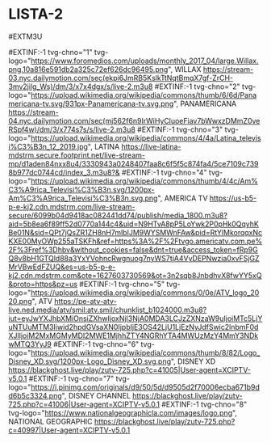 # LISTA-2

#EXTM3U

#EXTINF:-1 tvg-chno="1" tvg-logo="https://www.foromedios.com/uploads/monthly_2017_04/large.Willax.png.10a816e591db2a325c72ef626dc96495.png", WILLAX
https://stream-03.nyc.dailymotion.com/sec(ekpi6JmRB5KslkTtNqtBmqX7gf-ZrCH-3mv2jilg_Ws)/dm/3/x7x4dgx/s/live-2.m3u8
#EXTINF:-1 tvg-chno="2" tvg-logo="https://upload.wikimedia.org/wikipedia/commons/thumb/6/6d/Panamericana-tv.svg/931px-Panamericana-tv.svg.png", PANAMERICANA
https://stream-04.nyc.dailymotion.com/sec(mj562f6n9IrWiHyCluoeFiav7bWwxzDMmZ0veRSpf4w)/dm/3/x774s7s/s/live-2.m3u8
#EXTINF:-1 tvg-chno="3" tvg-logo="https://upload.wikimedia.org/wikipedia/commons/4/4a/Latina_televisi%C3%B3n_12_2019.jpg", LATINA
https://live-latina-mdstrm.secure.footprint.net/live-stream-mp/d1aden84nxx8u4/3330943a0248407faa8c6f5f5c874fa4/5ce7109c7398b977dc0744cd/index_3.m3u8?&
#EXTINF:-1 tvg-chno="4" tvg-logo="https://upload.wikimedia.org/wikipedia/commons/thumb/4/4c/Am%C3%A9rica_Televisi%C3%B3n.svg/1200px-Am%C3%A9rica_Televisi%C3%B3n.svg.png", AMERICA TV
https://us-b5-p-e-kj2.cdn.mdstrm.com/live-stream-secure/6099b04d9418ac082441dd74/publish/media_1800.m3u8?aid=5b8ea6f89ff52d0770a144c4&uid=N9HTvA8pP5LoYwk2P0pHk0QqyhKBe01N&sid=QPt7jQsZR1ZH8nH7mlbIJM9WYSMWnFAw&pid=RtYlMkorqqxNcKXE00MyOWp255aTSKFh&ref=https%3A%2F%2Ftvgo.americatv.com.pe%2F%3Fref%3Dhbv&without_cookies=false&dnt=true&access_token=fRp9GQ8v8bH1GTQld88a3YxYVohncRwgnuog7nyWS7tjA4VyDEPNwzia0xvFSjGZMrVBwEdFZUQ&es=us-b5-p-e-kj2.cdn.mdstrm.com&ote=1627603730569&ot=3n2sqb8JnbdhvX8fwYY5xQ&proto=https&pz=us
#EXTINF:-1 tvg-chno="5" tvg-logo="https://upload.wikimedia.org/wikipedia/commons/0/0e/ATV_logo_2020.png", ATV
https://pe-atv-atv-live.ned.media/atv/smil:atv.smil/chunklist_b1024000.m3u8?iut=eyJwYXJhbXMiOnsiZXhwIjoxNjI3NjA0MDA3LCJzZXNzaW9uIjoiMTc5LjYuNTUuMTM3Iiwid2hpdGVsaXN0IjpbIjE3OS42LjU1LjEzNyJdfSwic2lnbmF0dXJlIjoiM2MxMGMyMDI2MWE1MjhhZTY4NGRhYTA4MWUzMzY4MmY3NDkwMTQ3YyJ9
#EXTINF:-1 tvg-chno="6" tvg-logo="https://upload.wikimedia.org/wikipedia/commons/thumb/8/82/Logo_Disney_XD.svg/1200px-Logo_Disney_XD.svg.png", DISNEY XD
https://blackghost.live/play/zutv-725.php?c=41005|User-agent=XCIPTV-v5.0.1
#EXTINF:-1 tvg-chno="7" tvg-logo="https://i.pinimg.com/originals/d9/50/5d/d9505d2f70006ecba671b9dd6b5c3324.png", DISNEY CHANNEL
https://blackghost.live/play/zutv-725.php?c=41006|User-agent=XCIPTV-v5.0.1
#EXTINF:-1 tvg-chno="8" tvg-logo="https://www.nationalgeographicla.com/images/logo.png", NATIONAL GEOGRAPHIC
https://blackghost.live/play/zutv-725.php?c=40997|User-agent=XCIPTV-v5.0.1
